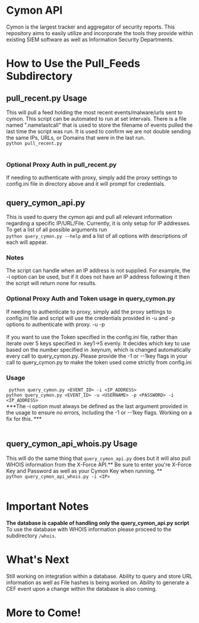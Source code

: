 
# Cymon API
Cymon is the largest tracker and aggregator of security reports. This repository aims to easily utilize and incorporate the tools they provide within existing SIEM software as well as Information Security Departments.

# How to Use the Pull_Feeds Subdirectory
## pull_recent.py Usage
This  will pull a feed holding the most recent events/malware/urls sent to cymon. This script can be automated to run at set intervals. There is a file named ".namelastcall" that is used to store the filename of events pulled the last time the script was run. It is used to confirm we are not double sending the same IPs, URLs, or Domains that were in the last run.  <br> `python pull_recent.py` <br><br>

### Optional Proxy Auth in pull_recent.py
If needing to authenticate with proxy, simply add the proxy settings to config.ini file in directory above and it will prompt for credentials.

## query_cymon_api.py
This is used to query the cymon api and pull all relevant information regarding a specific IP/URL/File. Currently, it is only setup for IP addresses. To get a list of all possible arguments run <br>
`python query_cymon.py --help` and a list of all options with descriptions of each will appear. 
<br> 
### Notes
The script can handle when an IP address is not supplied. For example, the -i option can be used, but if it does not have an IP address following it then the script will return none for results. 
<br> 
### Optional Proxy Auth and Token usage in query_cymon.py
If needing to authenticate to proxy, simply add the proxy settings to config.ini file and script will use the credentials provided in -u and -p options to authenticate with proxy. -u <USERNAME> -p <PASSWORD><br><br>
If you want to use the Token specified in the config.ini file, rather than iterate over 5 keys specified in .key1->5 evenly. It decides which key to use based on the number specified in .keynum, which is changed automatically every call to query_cymon.py. Please provide the -1 or --1key flags in your call to query_cymon.py to make the token used come strictly from config.ini
### Usage
` python query_cymon.py <EVENT_ID> -i <IP_ADDRESS>`<br>
`python query_cymon.py <EVENT_ID> -u <USERNAME> -p <PASSWORD> -i <IP_ADDRESS>`<br>
***The -i option must always be defined as the last argument provided in the usage to ensure no errors, including the -1 or --1key flags. Working on a fix for this.  ***<br> 
<br>
## query_cymon_api_whois.py Usage
This will do the same thing that `query_cymon_api.py` does but it will also pull WHOIS information from the X-Force API.** Be sure to enter you're X-Force Key and Password as well as your Cymon Key when running. **<br>
`python query_cymon_api_whois.py -i <IP>`<br><br>
# Important Notes
**The database is capable of handling only the query_cymon_api.py script** To use the database with WHOIS information please proceed to the subdirectory `/whois`. 

# What's Next
Still working on integration within a database. Ability to query and store URL information as well as File hashes is being worked on. Ability to generate a CEF event upon a change within the database is also coming. 

# More to Come!
